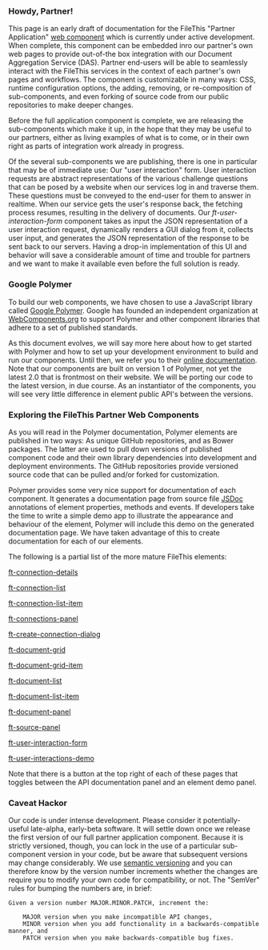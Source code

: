 ### Howdy, Partner!

This page is an early draft of documentation for the FileThis "Partner Application" [web component](https://www.webcomponents.org/) which is currently under active development. When complete, this component can be embedded inro our partner's own web pages to provide out-of-the box integration with our Document Aggregation Service (DAS). Partner end-users will be able to seamlessly interact with the FileThis services in the context of each partner's own pages and workflows. The component is customizable in many ways: CSS, runtime configuration options, the adding, removing, or re-composition of sub-components, and even forking of source code from our public repositories to make deeper changes. 

Before the full application component is complete, we are releasing the sub-components which make it up, in the hope that they may be useful to our partners, either as living examples of what is to come, or in their own right as parts of integration work already in progress.

Of the several sub-components we are publishing, there is one in particular that may be of immediate use: Our "user interaction" form. User interaction requests are abstract representations of the various challenge questions that can be posed by a website when our services log in and traverse them. These questions must be conveyed to the end-user for them to answer in realtime. When our service gets the user's response back, the fetching process resumes, resulting in the delivery of documents. Our _ft-user-interaction-form_ component takes as input the JSON representation of a user interaction request, dynamically renders a GUI dialog from it, collects user input, and generates the JSON representation of the response to be sent back to our servers. Having a drop-in implementation of this UI and behavior will save a considerable amount of time and trouble for partners and we want to make it available even before the full solution is ready.

### Google Polymer

To build our web components, we have chosen to use a JavaScript library called [Google Polymer](https://www.polymer-project.org/). Google has founded an independent organization at [WebComponents.org](https://www.webcomponents.org/) to support Polymer and other component libraries that adhere to a set of published standards. 

As this document evolves, we will say more here about how to get started with Polymer and how to set up your development environment to build and run our components. Until then, we refer you to their [online documentation](https://www.polymer-project.org/1.0/docs/devguide/feature-overview). Note that our components are built on version 1 of Polymer, not yet the latest 2.0 that is frontmost on their website. We will be porting our code to the latest version, in due course. As an instantiator of the components, you will see very little difference in element public API's between the versions.

 


### Exploring the FileThis Partner Web Components

As you will read in the Polymer documentation, Polymer elements are published in two ways: As unique GitHub repositories, and as Bower packages. The latter are used to pull down versions of published component code and their own library dependencies into development and deployment environments. The GitHub repositories provide versioned source code that can be pulled and/or forked for customization.

Polymer provides some very nice support for documentation of each component. It generates a documentation page from source file [JSDoc](http://usejsdoc.org/) annotations of element properties, methods and events. If developers take the time to write a simple demo app to illustrate the appearance and behaviour of the element, Polymer will include this demo on the generated documentation page. We have taken advantage of this to create documentation for each of our elements.

The following is a partial list of the more mature FileThis elements:

[ft-connection-details](https://filethis.github.io/ft-connection-details/components/ft-connection-details/)

[ft-connection-list](https://filethis.github.io/ft-connection-list/components/ft-connection-list/)

[ft-connection-list-item](https://filethis.github.io/ft-connection-list-item/components/ft-connection-list-item/)

[ft-connections-panel](https://filethis.github.io/ft-connections-panel/components/ft-connections-panel/)

[ft-create-connection-dialog](https://filethis.github.io/ft-create-connection-dialog/components/ft-create-connection-dialog/)

[ft-document-grid](https://filethis.github.io/ft-document-grid/components/ft-document-grid/)

[ft-document-grid-item](https://filethis.github.io/ft-document-grid-item/components/ft-document-grid-item/)

[ft-document-list](https://filethis.github.io/ft-document-list/components/ft-document-list/)

[ft-document-list-item](https://filethis.github.io/ft-document-list-item/components/ft-document-list-item/)

[ft-document-panel](https://filethis.github.io/ft-document-panel/components/ft-document-panel/)

[ft-source-panel](https://filethis.github.io/ft-source-panel/components/ft-source-panel/)

[ft-user-interaction-form](https://filethis.github.io/ft-user-interaction-form/components/ft-user-interaction-form/)

[ft-user-interactions-demo](https://filethis.github.io/ft-user-interactions-demo)


Note that there is a button at the top right of each of these pages that toggles between the API documentation panel and an element demo panel.

### Caveat Hackor

Our code is under intense development. Please consider it potentially-useful late-alpha, early-beta software. It will settle down once we release the first version of our full partner application component. Because it is strictly versioned, though, you can lock in the use of a particular sub-component version in your code, but be aware that subsequent versions may change considerably. We use [semantic versioning](http://semver.org/) and you can therefore know by the version number increments whether the changes are require you to modify your own code for compatibility, or not. The "SemVer" rules for bumping the numbers are, in brief:

```
Given a version number MAJOR.MINOR.PATCH, increment the:

    MAJOR version when you make incompatible API changes,
    MINOR version when you add functionality in a backwards-compatible manner, and
    PATCH version when you make backwards-compatible bug fixes.
```

